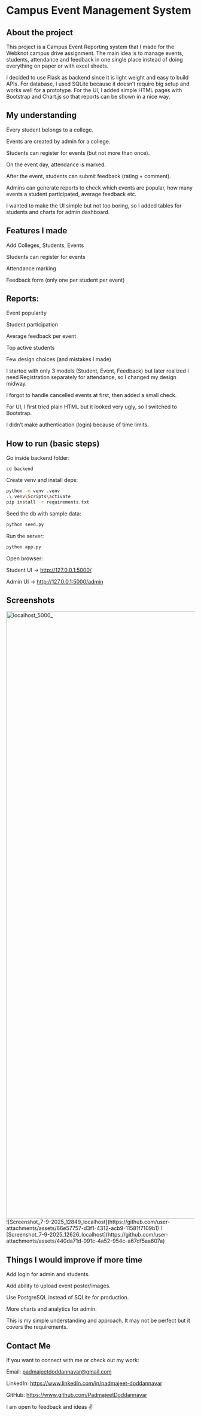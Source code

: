 # Campus Event Management System
## About the project

This project is a Campus Event Reporting system that I made for the Webknot campus drive assignment. The main idea is to manage events, students, attendance and feedback in one single place instead of doing everything on paper or with excel sheets.

I decided to use Flask as backend since it is light weight and easy to build APIs. For database, I used SQLite because it doesn’t require big setup and works well for a prototype. For the UI, I added simple HTML pages with Bootstrap and Chart.js so that reports can be shown in a nice way.

## My understanding 

Every student belongs to a college.

Events are created by admin for a college.

Students can register for events (but not more than once).

On the event day, attendance is marked.

After the event, students can submit feedback (rating + comment).

Admins can generate reports to check which events are popular, how many events a student participated, average feedback etc.

I wanted to make the UI simple but not too boring, so I added tables for students and charts for admin dashboard.

## Features I made

Add Colleges, Students, Events

Students can register for events

Attendance marking

Feedback form (only one per student per event)

## Reports:

Event popularity

Student participation

Average feedback per event

Top active students

Few design choices (and mistakes I made)

I started with only 3 models (Student, Event, Feedback) but later realized I need Registration separately for attendance, so I changed my design midway.

I forgot to handle cancelled events at first, then added a small check.

For UI, I first tried plain HTML but it looked very ugly, so I switched to Bootstrap.

I didn’t make authentication (login) because of time limits.

## How to run (basic steps)

Go inside backend folder:
```
cd backend
```

Create venv and install deps:
```bash
python -m venv .venv
.\.venv\Scripts\activate
pip install -r requirements.txt
```

Seed the db with sample data:
```bash
python seed.py

```
Run the server:
```bash
python app.py

```
Open browser:

Student UI → http://127.0.0.1:5000/

Admin UI → http://127.0.0.1:5000/admin

## Screenshots
<img width="1203" height="1625" alt="localhost_5000_" src="https://github.com/user-attachments/assets/9dcbeaf0-cd3f-469a-854e-f5774a078c7f" />
![Screenshot_7-9-2025_12849_localhost](https://github.com/user-attachments/assets/66e57757-d3f1-4312-acb9-11581f7109b1)
![Screenshot_7-9-2025_12626_localhost](https://github.com/user-attachments/assets/440da71d-091c-4a52-954c-a67df5aa607a)




## Things I would improve if more time

Add login for admin and students.

Add ability to upload event poster/images.

Use PostgreSQL instead of SQLite for production.

More charts and analytics for admin.

This is my simple understanding and approach. It may not be perfect but it covers the requirements.

## Contact Me

If you want to connect with me or check out my work:

Email: padmajeetdoddannavar@gmail.com

LinkedIn: https://www.linkedin.com/in/padmajeet-doddannavar

GitHub: https://www.github.com/PadmajeetDoddannavar

I am open to feedback and ideas ✌️
